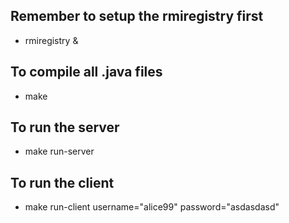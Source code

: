 ## Remember to setup the rmiregistry first
* rmiregistry &

## To compile all .java files
* make

## To run the server
* make run-server

## To run the client
* make run-client username="alice99" password="asdasdasd"
